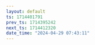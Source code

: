 ```yaml
---
layout: default
ts: 1714401791
prev_ts: 1714395242
next_ts: 1714412320
date_time: "2024-04-29 07:43:11"
---
```

